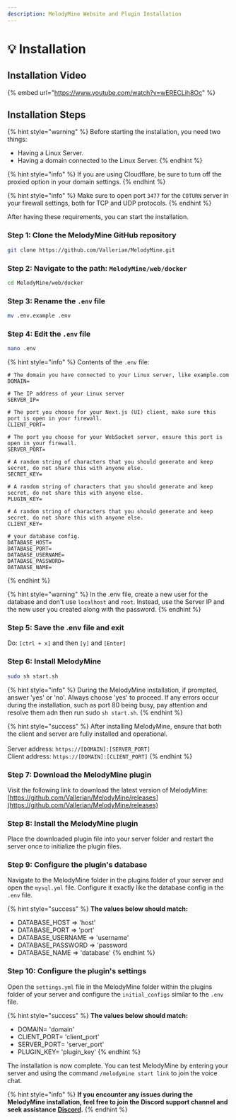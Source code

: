 ```yaml
---
description: MelodyMine Website and Plugin Installation
---
```


# 💡 Installation

## Installation Video

{% embed url="https://www.youtube.com/watch?v=wERECLih8Oc" %}

## Installation Steps

{% hint style="warning" %}
Before starting the installation, you need two things:

* Having a Linux Server.
* Having a domain connected to the Linux Server.
{% endhint %}

{% hint style="info" %}
If you are using Cloudflare, be sure to turn off the proxied option in your domain settings.
{% endhint %}

{% hint style="info" %}
Make sure to open port `3477` for the `COTURN` server in your firewall settings, both for TCP and UDP protocols.
{% endhint %}

After having these requirements, you can start the installation.

### Step 1: Clone the MelodyMine GitHub repository

```bash
git clone https://github.com/Vallerian/MelodyMine.git
```

### Step 2: Navigate to the path: `MelodyMine/web/docker`

```bash
cd MelodyMine/web/docker
```

### Step 3: Rename the `.env` file

```bash
mv .env.example .env
```

### Step 4: Edit the `.env` file

```bash
nano .env
```

{% hint style="info" %}
Contents of the `.env` file:

```apl
# The domain you have connected to your Linux server, like example.com
DOMAIN=

# The IP address of your Linux server
SERVER_IP= 

# The port you choose for your Next.js (UI) client, make sure this port is open in your firewall.
CLIENT_PORT=

# The port you choose for your WebSocket server, ensure this port is open in your firewall.
SERVER_PORT=

# A random string of characters that you should generate and keep secret, do not share this with anyone else.
SECRET_KEY=

# A random string of characters that you should generate and keep secret, do not share this with anyone else.
PLUGIN_KEY= 

# A random string of characters that you should generate and keep secret, do not share this with anyone else.
CLIENT_KEY= 

# your database config.
DATABASE_HOST=
DATABASE_PORT=
DATABASE_USERNAME=
DATABASE_PASSWORD= 
DATABASE_NAME=
```
{% endhint %}

{% hint style="warning" %}
In the .env file, create a new user for the database and don't use `localhost` and `root`. Instead, use the Server IP and the new user you created along with the password.
{% endhint %}

### Step 5: Save the .env file and exit

Do: `[ctrl + x]` and then `[y]` and `[Enter]`

### Step 6: Install MelodyMine

```bash
sudo sh start.sh
```

{% hint style="info" %}
During the MelodyMine installation, if prompted, answer 'yes' or 'no'. Always choose 'yes' to proceed. If any errors occur during the installation, such as port 80 being busy, pay attention and resolve them adn then run sudo `sh start.sh`.
{% endhint %}

{% hint style="success" %}
After installing MelodyMine, ensure that both the client and server are fully installed and operational.\
\
Server address: `https://[DOMAIN]:[SERVER_PORT]`\
Client address: `https://[DOMAIN]:[CLIENT_PORT]`
{% endhint %}

### Step 7: Download the MelodyMine plugin

Visit the following link to download the latest version of MelodyMine: [https://github.com/Vallerian/MelodyMine/releases](https://github.com/Vallerian/MelodyMine/releases)

### Step 8: Install the MelodyMine plugin

Place the downloaded plugin file into your server folder and restart the server once to initialize the plugin files.

### Step 9: Configure the plugin's database

Navigate to the MelodyMine folder in the plugins folder of your server and open the `mysql.yml` file. Configure it exactly like the database config in the `.env` file.

{% hint style="success" %}
&#x20;**The values below should match:**

* DATABASE\_HOST => 'host'
* DATABASE\_PORT => 'port'
* DATABASE\_USERNAME => 'username'
* DATABASE\_PASSWORD => 'password
* DATABASE\_NAME => 'database'
{% endhint %}

### Step 10: Configure the plugin's settings

Open the `settings.yml` file in the MelodyMine folder within the plugins folder of your server and configure the `initial_configs` similar to the `.env` file.

{% hint style="success" %}
**The values below should match:**

* DOMAIN= 'domain'
* CLIENT\_PORT= 'client\_port'
* SERVER\_PORT= 'server\_port'
* PLUGIN\_KEY= 'plugin\_key'
{% endhint %}

The installation is now complete. You can test MelodyMine by entering your server and using the command `/melodymine start link` to join the voice chat.

{% hint style="info" %}
**If you encounter any issues during the MelodyMine installation, feel free to join the Discord support channel and seek assistance** [**Discord**](https://discord.gg/CBua8YectX)**.**
{% endhint %}
